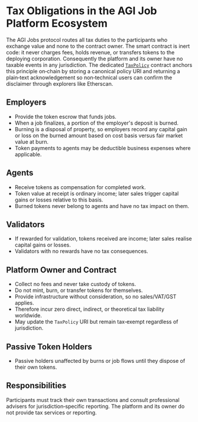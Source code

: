 # Tax Obligations in the AGI Job Platform Ecosystem

The AGI Jobs protocol routes all tax duties to the participants who exchange value and none to the contract owner. The smart contract is inert code: it never charges fees, holds revenue, or transfers tokens to the deploying corporation. Consequently the platform and its owner have no taxable events in any jurisdiction. The dedicated [`TaxPolicy`](../contracts/v2/TaxPolicy.sol) contract anchors this principle on‑chain by storing a canonical policy URI and returning a plain‑text acknowledgement so non‑technical users can confirm the disclaimer through explorers like Etherscan.

## Employers
- Provide the token escrow that funds jobs.
- When a job finalizes, a portion of the employer's deposit is burned.
- Burning is a disposal of property, so employers record any capital gain or loss on the burned amount based on cost basis versus fair market value at burn.
- Token payments to agents may be deductible business expenses where applicable.

## Agents
- Receive tokens as compensation for completed work.
- Token value at receipt is ordinary income; later sales trigger capital gains or losses relative to this basis.
- Burned tokens never belong to agents and have no tax impact on them.

## Validators
- If rewarded for validation, tokens received are income; later sales realise capital gains or losses.
- Validators with no rewards have no tax consequences.

## Platform Owner and Contract
- Collect no fees and never take custody of tokens.
- Do not mint, burn, or transfer tokens for themselves.
- Provide infrastructure without consideration, so no sales/VAT/GST applies.
- Therefore incur zero direct, indirect, or theoretical tax liability worldwide.
- May update the `TaxPolicy` URI but remain tax‑exempt regardless of jurisdiction.

## Passive Token Holders
- Passive holders unaffected by burns or job flows until they dispose of their own tokens.

## Responsibilities
Participants must track their own transactions and consult professional advisers for jurisdiction‑specific reporting. The platform and its owner do not provide tax services or reporting.

